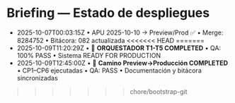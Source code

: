 # Briefing — Estado de despliegues
- 2025-10-07T00:03:15Z • APU 2025-10-10 → Preview/Prod ✅ • Merge: 8284752 • Bitácora: 082 actualizada
<<<<<<< HEAD
=======
- 2025-10-09T11:20:29Z • 🎯 **ORQUESTADOR T1-T5 COMPLETED** • QA: 100% PASS • Sistema READY FOR PRODUCTION
- 2025-10-09T12:45:00Z • 🚀 **Camino Preview→Producción COMPLETED** • CP1–CP6 ejecutadas • QA: PASS • Documentación y bitácora sincronizadas
>>>>>>> chore/bootstrap-git
